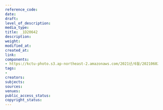 ```yaml
---
reference_code: 
date: 
draft: 
level_of_description: 
media_type: 
title: _1D20642
description: 
weight: 
modified_at: 
created_at: 
link: 
components:
- https://kctu-photo.s3.ap-northeast-2.amazonaws.com/2021년/6월/20210602_산재처리+지연+근본+대책수립!+민주노총+결의대회/_1D20642.jpg
tags:
- 
creators: 
subjects: 
sources: 
venues: 
public_access_status: 
copyright_status: 
---
```

